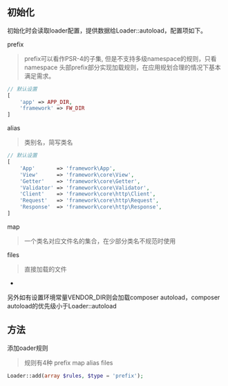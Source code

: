 初始化
----
初始化时会读取loader配置，提供数据给Loader::autoload，配置项如下。

prefix

> prefix可以看作PSR-4的子集, 但是不支持多级namespace的规则，只看namespace 头部prefix部分实现加载规则，在应用规划合理的情况下基本满足需求。

```php
// 默认设置
[
    'app' => APP_DIR,
    'framework' => FW_DIR
]
```
alias

> 类别名，简写类名

```php
// 默认设置
[
    'App'       => 'framework\App',
    'View'      => 'framework\core\View',
    'Getter'    => 'framework\core\Getter',
    'Validator' => 'framework\core\Validator',
    'Client'    => 'framework\core\http\Client',
    'Request'   => 'framework\core\http\Request',
    'Response'  => 'framework\core\http\Response',
]
```
map

> 一个类名对应文件名的集合，在少部分类名不规范时使用

files

>直接加载的文件
-
另外如有设置环境常量VENDOR_DIR则会加载composer autoload，composer autoload的优先级小于Loader::autoload

方法
----

添加oader规则
> 规则有4种 prefix map alias files

```php
Loader::add(array $rules, $type = 'prefix');
```


